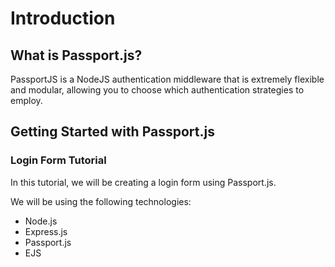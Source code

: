 # Introduction

## What is Passport.js?

PassportJS is a NodeJS authentication middleware that is extremely flexible and modular, allowing you to choose which authentication strategies to employ.

## Getting Started with Passport.js

### Login Form Tutorial

In this tutorial, we will be creating a login form using Passport.js.

We will be using the following technologies:

- Node.js
- Express.js
- Passport.js
- EJS
